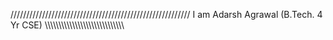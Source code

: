 /////////////////////////////////////////////////////////
I 
am
Adarsh Agrawal 
(B.Tech. 4 Yr CSE)
\\\\\\\\\\\\\\\\\\\\\\\\\\\\\\\\\\\\\\\\\\\\\\\\\\\\\\\\\
